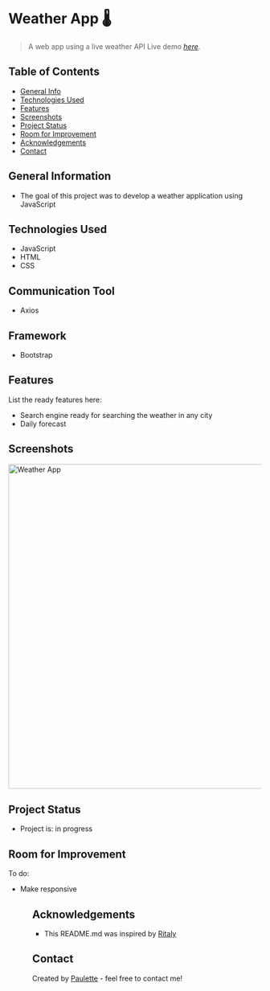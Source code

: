 # Weather App 🌡
> A web app using a live weather API
> Live demo [_here_](https://void321.github.io/Weather-App/).

## Table of Contents
* [General Info](#general-information)
* [Technologies Used](#technologies-used)
* [Features](#features)
* [Screenshots](#screenshots)
* [Project Status](#project-status)
* [Room for Improvement](#room-for-improvement)
* [Acknowledgements](#acknowledgements)
* [Contact](#contact)


## General Information
<ul><li>The goal of this project was to develop a weather application using JavaScript</li></ul>


## Technologies Used
<ul>
  <li>JavaScript</li>
  <li>HTML</li>
  <li>CSS</li></ul>
  
  
## Communication Tool
  <ul> <li>Axios</li></ul>
  
  
## Framework 
<ul>
  <li>Bootstrap</li></ul>
    
  
  
  
 
  


## Features
List the ready features here:
<ul>
  <li>Search engine ready for searching the weather in any city</li>
  <li> Daily forecast</li></ul>



## Screenshots


<img width="646" alt="Weather App" src="https://user-images.githubusercontent.com/96970580/153529049-64a7dd81-f45d-4d62-ba3a-b7c6b7ae7b2c.png">




## Project Status
<ul>
<li>Project is: in progress</li></ul>


## Room for Improvement

To do:
<ul>
  <li>Make responsive</li><ul>


## Acknowledgements
 
 <ul><li>This README.md was inspired by <a href ="https://github.com/ritaly"> Ritaly</a></li></ul>


## Contact
Created by [Paulette](https://pzf.netlify.app/) - feel free to contact me!




































